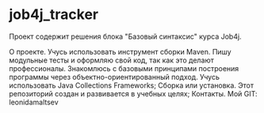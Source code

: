 # job4j_tracker

Проект содержит решения блока "Базовый синтаксис" курса Job4j.

О проекте.
Учусь использовать инструмент сборки Maven.
Пишу модульные тесты и оформляю свой код, так как это делают профессионалы.
Знакомлюсь с базовыми принципами построения программы через объектно-ориентированный подход.
Учусь использовать Java Collections Frameworks;
Сборка или установка.
Этот репозиторий создан и развивается в учебных целях;
Контакты. Мой GIT: leonidamaltsev